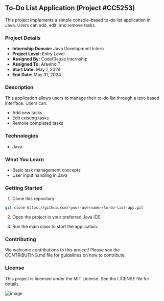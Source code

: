 ## To-Do List Application (Project #CC5253)

This project implements a simple console-based to-do list application in Java. Users can add, edit, and remove tasks.

### Project Details

* **Internship Domain:** Java Development Intern
* **Project Level:** Entry Level
* **Assigned By:** CodeClause Internship
* **Assigned To:** Aravind T
* **Start Date:** May 1, 2024
* **End Date:** May 31, 2024

### Description

This application allows users to manage their to-do list through a text-based interface. Users can:

* Add new tasks
* Edit existing tasks
* Remove completed tasks

### Technologies

* Java

### What You Learn

* Basic task management concepts
* User input handling in Java

### Getting Started

1. Clone this repository:

```bash
git clone https://github.com/<your-username>/to-do-list-app.git
```

2. Open the project in your preferred Java IDE.

3. Run the main class to start the application.

### Contributing

We welcome contributions to this project! Please see the CONTRIBUTING.md file for guidelines on how to contribute.

### License

This project is licensed under the MIT License. See the LICENSE file for details.



![image](https://github.com/walking-w/code-clause-internship/assets/132041779/f1b43fd7-cdd3-480d-9084-8d1802c581f8)
